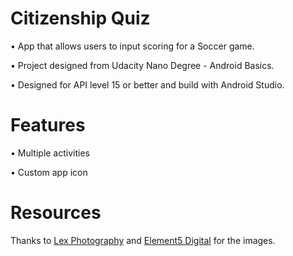 # Citizenship Quiz

• App that allows users to input scoring for a Soccer game. 

• Project designed from Udacity Nano Degree - Android Basics. 

• Designed for API level 15 or better and build with Android Studio.


# Features
• Multiple activities

• Custom app icon

# Resources
Thanks to [Lex Photography](https://www.pexels.com/@lexovertoom) and [Element5 Digital](https://www.pexels.com/@element5) for the images.

